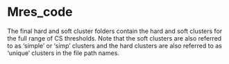 # Mres_code
The final hard and soft cluster folders contain the hard and soft clusters for the full range of CS thresholds.
Note that the soft clusters are also referred to as ‘simple’ or ‘simp’ clusters and the hard clusters are also referred to as ‘unique’ clusters in the file path names. 
